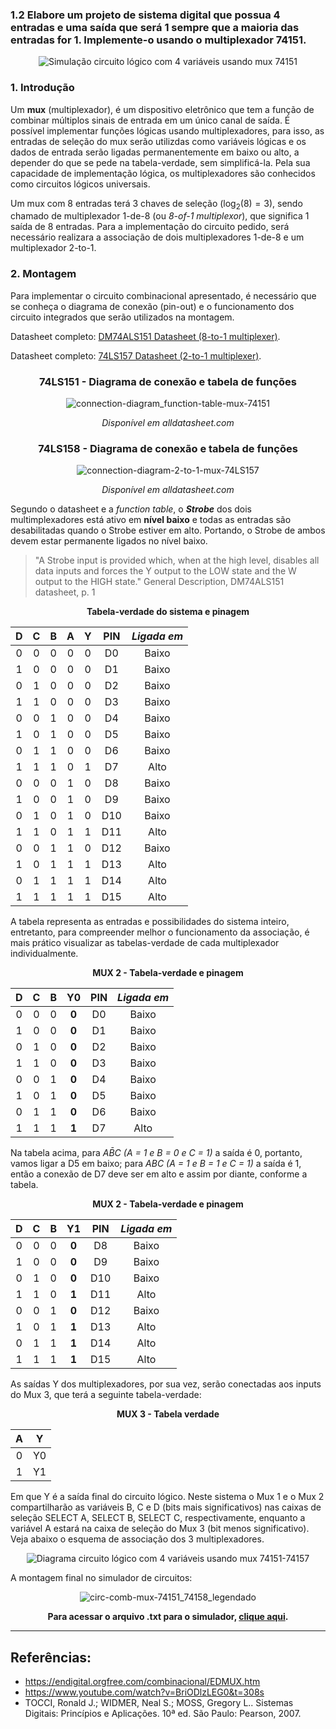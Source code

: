 ### 1.2 Elabore um projeto de sistema digital que possua 4 entradas e uma saída que será 1 sempre que a maioria das entradas for 1. Implemente-o usando o multiplexador 74151.

<div align="center">
  
  ![Simulação circuito lógico com 4 variáveis usando mux 74151](https://github.com/thearthurlima/EngenhariaEletrica/assets/115672061/1192f100-c4f9-4b67-b1ea-c6fd4c143bc7)
</div>

### 1. Introdução

Um **mux** (multiplexador), é um dispositivo eletrônico que tem a função de combinar múltiplos sinais de entrada em um único canal de saída. É possível implementar funções lógicas usando multiplexadores, para isso, as entradas de seleção do mux serão utilizdas como variáveis lógicas e os dados de entrada serão ligadas permanentemente em baixo ou alto, a depender do que se pede na tabela-verdade, sem simplificá-la. Pela sua capacidade de implementação lógica, os multiplexadores são conhecidos como circuitos lógicos universais.

Um mux com 8 entradas terá 3 chaves de seleção ($\log_2(8) = 3$), sendo chamado de multiplexador 1-de-8 (ou *8-of-1 multiplexor*), que significa 1 saída de 8 entradas. Para a implementação do circuito pedido, será necessário realizara a associação de dois multiplexadores 1-de-8 e um multiplexador 2-to-1.

### 2. Montagem

Para implementar o circuito combinacional apresentado, é necessário que se conheça o diagrama de conexão (pin-out) e o funcionamento dos circuito integrados que serão utilizados na montagem.

Datasheet completo: [DM74ALS151 Datasheet (8-to-1 multiplexer)](https://www.alldatasheet.com/datasheet-pdf/pdf/50940/FAIRCHILD/74151.html).

Datasheet completo: [74LS157 Datasheet (2-to-1 multiplexer)](https://www.alldatasheet.com/datasheet-pdf/pdf/27402/TI/74LS157.html).

<div align="center">
  
### 74LS151 - Diagrama de conexão e tabela de funções

![connection-diagram_function-table-mux-74151](https://github.com/thearthurlima/EngenhariaEletrica/assets/115672061/143e8a4a-b92c-4776-bbe0-21b1979459c4)
  
  *Disponível em alldatasheet.com*
</div>

<div align="center">
  
### 74LS158 - Diagrama de conexão e tabela de funções

  ![connection-diagram-2-to-1-mux-74LS157](https://github.com/thearthurlima/EngenhariaEletrica/assets/115672061/4559f4bd-16e4-4dac-9239-e863793cde6d)
  
  *Disponível em alldatasheet.com*
</div>


Segundo o datasheet e a *function table*, o ***Strobe*** dos dois multimplexadores está ativo em **nível baixo** e todas as entradas são desabilitadas quando o Strobe estiver em alto. Portando, o Strobe de ambos devem estar permanente ligados no nível baixo.

> "A Strobe input is provided which, when at the high level, disables all data inputs and forces the Y output to the LOW state and the W output to the HIGH state." General Description, DM74ALS151 datasheet, p. 1 

<div align="center">
<p><strong>Tabela-verdade do sistema e pinagem</strong></p>

| **D** | **C** | **B** | **A** | **Y** | **PIN** | *Ligada em* |
|:-----:|:-----:|:-----:|:-----:|:-----:|:------:|:-----------:|
|   0   |   0   |   0   |   0   |   0   |   D0   |    Baixo    |
|   1   |   0   |   0   |   0   |   0   |   D1   |    Baixo    |
|   0   |   1   |   0   |   0   |   0   |   D2   |    Baixo    |
|   1   |   1   |   0   |   0   |   0   |   D3   |    Baixo    |
|   0   |   0   |   1   |   0   |   0   |   D4   |    Baixo    |
|   1   |   0   |   1   |   0   |   0   |   D5   |    Baixo    |
|   0   |   1   |   1   |   0   |   0   |   D6   |    Baixo    |
|   1   |   1   |   1   |   0   |   1   |   D7   |    Alto     |
|   0   |   0   |   0   |   1   |   0   |   D8   |    Baixo    |
|   1   |   0   |   0   |   1   |   0   |   D9   |    Baixo    |
|   0   |   1   |   0   |   1   |   0   |   D10  |    Baixo    |
|   1   |   1   |   0   |   1   |   1   |   D11  |    Alto     |
|   0   |   0   |   1   |   1   |   0   |   D12  |    Baixo    |
|   1   |   0   |   1   |   1   |   1   |   D13  |    Alto     |
|   0   |   1   |   1   |   1   |   1   |   D14  |    Alto     |
|   1   |   1   |   1   |   1   |   1   |   D15  |    Alto     |
</div>

A tabela representa as entradas e possibilidades do sistema inteiro, entretanto, para compreender melhor o funcionamento da associação, é mais prático visualizar as tabelas-verdade de cada multiplexador individualmente.

<div align="center">
<p><strong>MUX 2 - Tabela-verdade e pinagem</strong></p>

| **D** | **C** | **B** | **Y0** | **PIN** | *Ligada em* |
|:-----:|:-----:|:-----:|:-----:|:------:|:-----------:|
|   0   |   0   |   0   | **0** |   D0   |    Baixo    |
|   1   |   0   |   0   | **0** |   D1   |    Baixo    |
|   0   |   1   |   0   | **0** |   D2   |    Baixo    |
|   1   |   1   |   0   | **0** |   D3   |    Baixo    |
|   0   |   0   |   1   | **0** |   D4   |    Baixo    |
|   1   |   0   |   1   | **0** |   D5   |    Baixo    |
|   0   |   1   |   1   | **0** |   D6   |    Baixo    |
|   1   |   1   |   1   | **1** |   D7   |    Alto     |
</div>

Na tabela acima, para ${A}\bar{B}{C}$ *(A = 1 e B = 0 e C = 1)* a saída é 0, portanto, vamos ligar a D5 em baixo; para ${A}{B}{C}$ *(A = 1 e B = 1 e C = 1)* a saída é 1, então a conexão de D7 deve ser em alto e assim por diante, conforme a tabela.

<div align="center">
<p><strong>MUX 2 - Tabela-verdade e pinagem</strong></p>

| **D** | **C** | **B** | **Y1** | **PIN** | *Ligada em* |
|:-----:|:-----:|:-----:|:-----:|:------:|:-----------:|
|   0   |   0   |   0   | **0** |   D8   |    Baixo    |
|   1   |   0   |   0   | **0** |   D9   |    Baixo    |
|   0   |   1   |   0   | **0** |   D10  |    Baixo    |
|   1   |   1   |   0   | **1** |   D11  |    Alto     |
|   0   |   0   |   1   | **0** |   D12  |    Baixo    |
|   1   |   0   |   1   | **1** |   D13  |    Alto     |
|   0   |   1   |   1   | **1** |   D14  |    Alto     |
|   1   |   1   |   1   | **1** |   D15  |    Alto     |
</div>

As saídas Y dos multiplexadores, por sua vez, serão conectadas aos inputs do Mux 3, que terá a seguinte tabela-verdade:

<div align="center">
<p><strong>MUX 3 - Tabela verdade</strong></p>

| **A** | **Y** |
|:-----:|:-----:|
|   0   |   Y0  |
|   1   |   Y1  |
</div>

Em que Y é a saída final do circuito lógico. Neste sistema o Mux 1 e o Mux 2 compartilharão as variáveis B, C e D (bits mais significativos) nas caixas de seleção SELECT A, SELECT B, SELECT C, respectivamente, enquanto a variável A estará na caixa de seleção do Mux 3 (bit menos significativo). Veja abaixo o esquema de associação dos 3 multiplexadores.

<div align="center">
  
  ![Diagrama circuito lógico com 4 variáveis usando mux 74151-74157](https://github.com/thearthurlima/EngenhariaEletrica/assets/115672061/023d81eb-0851-44d9-a168-7c4f8c32480a)
</div>

A montagem final no simulador de circuitos:

<div align="center">
  
  ![circ-comb-mux-74151_74158_legendado](https://github.com/thearthurlima/EngenhariaEletrica/assets/115672061/a1c9b17c-a3ec-478f-b631-9838a91ec409)
</div>

<div align="center">

**Para acessar o arquivo .txt para o simulador, [clique aqui](https://github.com/thearthurlima/EngenhariaEletrica/blob/main/LABCD/1.2-circ-combin-mux-74151-%26-74157/1.2-circ-combin-mux-74151-%26-74157.txt).**
</div>


___
## Referências:
- https://endigital.orgfree.com/combinacional/EDMUX.htm
- https://www.youtube.com/watch?v=BriODlzLEG0&t=308s
- TOCCI, Ronald J.; WIDMER, Neal S.; MOSS, Gregory L.. Sistemas Digitais: Princípios e Aplicações. 10ª ed. São Paulo: Pearson, 2007.
